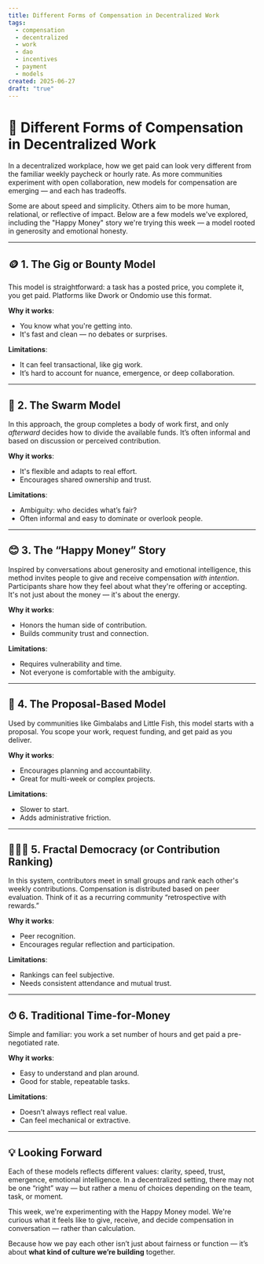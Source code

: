 ```yaml
---
title: Different Forms of Compensation in Decentralized Work
tags:
  - compensation
  - decentralized
  - work
  - dao
  - incentives
  - payment
  - models
created: 2025-06-27
draft: "true"
---
```


# 💸 Different Forms of Compensation in Decentralized Work

In a decentralized workplace, how we get paid can look very different from the familiar weekly paycheck or hourly rate. As more communities experiment with open collaboration, new models for compensation are emerging — and each has tradeoffs.

Some are about speed and simplicity. Others aim to be more human, relational, or reflective of impact. Below are a few models we've explored, including the "Happy Money" story we're trying this week — a model rooted in generosity and emotional honesty.

---

## 🪙 1. The Gig or Bounty Model

This model is straightforward: a task has a posted price, you complete it, you get paid. Platforms like Dwork or Ondomio use this format.

**Why it works**:
- You know what you're getting into.
- It's fast and clean — no debates or surprises.

**Limitations**:
- It can feel transactional, like gig work.
- It’s hard to account for nuance, emergence, or deep collaboration.

---

## 🐝 2. The Swarm Model

In this approach, the group completes a body of work first, and only *afterward* decides how to divide the available funds. It’s often informal and based on discussion or perceived contribution.

**Why it works**:
- It's flexible and adapts to real effort.
- Encourages shared ownership and trust.

**Limitations**:
- Ambiguity: who decides what’s fair?
- Often informal and easy to dominate or overlook people.

---

## 😊 3. The “Happy Money” Story

Inspired by conversations about generosity and emotional intelligence, this method invites people to give and receive compensation *with intention*. Participants share how they feel about what they're offering or accepting. It's not just about the money — it's about the energy.

**Why it works**:
- Honors the human side of contribution.
- Builds community trust and connection.

**Limitations**:
- Requires vulnerability and time.
- Not everyone is comfortable with the ambiguity.

---

## 📝 4. The Proposal-Based Model

Used by communities like Gimbalabs and Little Fish, this model starts with a proposal. You scope your work, request funding, and get paid as you deliver.

**Why it works**:
- Encourages planning and accountability.
- Great for multi-week or complex projects.

**Limitations**:
- Slower to start.
- Adds administrative friction.

---

## 🧑‍🤝‍🧑 5. Fractal Democracy (or Contribution Ranking)

In this system, contributors meet in small groups and rank each other's weekly contributions. Compensation is distributed based on peer evaluation. Think of it as a recurring community “retrospective with rewards.”

**Why it works**:
- Peer recognition.
- Encourages regular reflection and participation.

**Limitations**:
- Rankings can feel subjective.
- Needs consistent attendance and mutual trust.

---

## ⏱ 6. Traditional Time-for-Money

Simple and familiar: you work a set number of hours and get paid a pre-negotiated rate.

**Why it works**:
- Easy to understand and plan around.
- Good for stable, repeatable tasks.

**Limitations**:
- Doesn’t always reflect real value.
- Can feel mechanical or extractive.

---

## 💡 Looking Forward

Each of these models reflects different values: clarity, speed, trust, emergence, emotional intelligence. In a decentralized setting, there may not be one “right” way — but rather a menu of choices depending on the team, task, or moment.

This week, we're experimenting with the Happy Money model. We're curious what it feels like to give, receive, and decide compensation in conversation — rather than calculation.

Because how we pay each other isn’t just about fairness or function — it’s about **what kind of culture we’re building** together.
